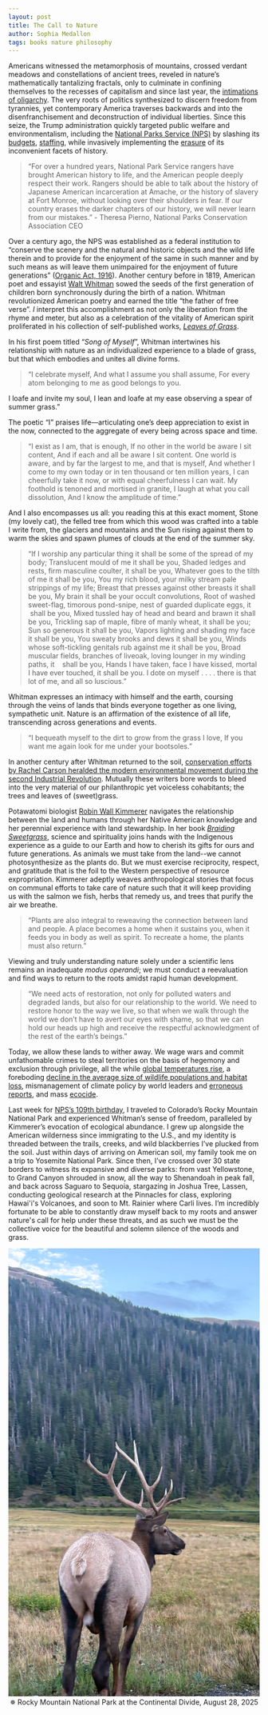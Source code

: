 ```yaml
---
layout: post
title: The Call to Nature
author: Sophia Medallon
tags: books nature philosophy
---
```


Americans witnessed the metamorphosis of mountains, crossed verdant meadows and constellations of ancient trees, reveled in nature’s mathematically tantalizing fractals, only to culminate in confining themselves to the recesses of capitalism and since last year, the [intimations of oligarchy](https://solariachip.com/Oligarchy/). The very roots of politics synthesized to discern freedom from tyrannies, yet contemporary America traverses backwards and into the disenfranchisement and deconstruction of individual liberties. Since this seize, the Trump administration quickly targeted public welfare and environmentalism, including the [National Parks Service (NPS)](https://www.nps.gov/index.htm) by slashing its [budgets](https://www.whitehouse.gov/wp-content/uploads/2025/05/Fiscal-Year-2026-Discretionary-Budget-Request.pdf), [staffing](https://www.whitehouse.gov/fact-sheets/2025/02/fact-sheet-president-donald-j-trump-works-to-remake-americas-federal-workforce/), while invasively implementing the [erasure](https://www.npca.org/articles/9321-new-park-signs-undermine-rangers-aim-to-erase-history) of its inconvenient facets of history. 

> “For over a hundred years, National Park Service rangers have brought American history to life, and the American people deeply respect their work. Rangers should be able to talk about the history of Japanese American incarceration at Amache, or the history of slavery at Fort Monroe, without looking over their shoulders in fear. If our country erases the darker chapters of our history, we will never learn from our mistakes.” - Theresa Pierno, National Parks Conservation Association CEO

Over a century ago, the NPS was established as a federal institution to “conserve the scenery and the natural and historic objects and the wild life therein and to provide for the enjoyment of the same in such manner and by such means as will leave them unimpaired for the enjoyment of future generations” ([Organic Act, 1916](https://www.nps.gov/parkhistory/online_books/anps/anps_1i.htm)). Another century before in 1819, American poet and essayist [Walt Whitman](https://whitmanarchive.org) sowed the seeds of the first generation of children born synchronously during the birth of a nation. Whitman revolutionized American poetry and earned the title “the father of free verse”. *I* interpret this accomplishment as not only the liberation from the rhyme and meter, but also as a celebration of the vitality of American spirit proliferated in his collection of self-published works, [*Leaves of Grass*](https://whitmanarchive.org/published-writings/leaves-of-grass). 

In his first poem titled “*Song of Myself*”, Whitman intertwines his relationship with nature as an individualized experience to a blade of grass, but that which embodies and unites all divine forms.

> “I celebrate myself,
And what I assume you shall assume,
For every atom belonging to me as good belongs to you.

I loafe and invite my soul,
I lean and loafe at my ease observing a spear of summer grass.” 

The poetic “I” praises life—articulating one’s deep appreciation to exist in the now, connected to the aggregate of every being across space and time.

> “I exist as I am, that is enough,
If no other in the world be aware I sit content,
And if each and all be aware I sit content.
One world is aware, and by far the largest to me, and that is myself,
And whether I come to my own today or in ten thousand or ten million years,
I can cheerfully take it now, or with equal cheerfulness I can wait.
My foothold is tenoned and mortised in granite,
I laugh at what you call dissolution,
And I know the amplitude of time.” 

And I also encompasses us all: you reading this at this exact moment, Stone (my lovely cat), the felled tree from which this wood was crafted into a table I write from, the glaciers and mountains and the Sun rising against them to warm the skies and spawn plumes of clouds at the end of the summer sky.

> “If I worship any particular thing it shall be some of the spread of my body;
Translucent mould of me it shall be you,
Shaded ledges and rests, firm masculine coulter, it shall be you,
Whatever goes to the tilth of me it shall be you,
You my rich blood, your milky stream pale strippings of my life;
Breast that presses against other breasts it shall be you,
My brain it shall be your occult convolutions,
Root of washed sweet-flag, timorous pond-snipe, nest of guarded duplicate eggs, it  
 shall be you,
Mixed tussled hay of head and beard and brawn it shall be you,
Trickling sap of maple, fibre of manly wheat, it shall be you;
Sun so generous it shall be you,
Vapors lighting and shading my face it shall be you,
You sweaty brooks and dews it shall be you,
Winds whose soft-tickling genitals rub against me it shall be you,
Broad muscular fields, branches of liveoak, loving lounger in my winding paths, it  
 shall be you,
Hands I have taken, face I have kissed, mortal I have ever touched, it shall be you.
I dote on myself . . . . there is that lot of me, and all so luscious.” 

Whitman expresses an intimacy with himself and the earth, coursing through the veins of lands that binds everyone together as one living, sympathetic unit. Nature is an affirmation of the existence of all life, transcending across generations and events.

> “I bequeath myself to the dirt to grow from the grass I love,
If you want me again look for me under your bootsoles.”

In another century after Whitman returned to the soil, [conservation efforts by Rachel Carson heralded the modern environmental movement during the second Industrial Revolution](https://solariachip.com/SOS/). Mutually these writers bore words to bleed into the very material of our philanthropic yet voiceless cohabitants; the trees and leaves of (sweet)grass. 

Potawatomi biologist [Robin Wall Kimmerer](https://www.robinwallkimmerer.com) navigates the relationship between the land and humans through her Native American knowledge and her perennial experience with land stewardship. In her book [*Braiding Sweetgrass*](https://milkweed.org/book/braiding-sweetgrass), science and spirituality joins hands with the Indigenous experience as a guide to our Earth and how to cherish its gifts for ours and future generations. As animals we must take from the land--we cannot photosynthesize as the plants do. But we must exercise reciprocity, respect, and gratitude that is the foil to the Western perspective of resource expropriation. Kimmerer adeptly weaves anthropological stories that focus on communal efforts to take care of nature such that it will keep providing us with the salmon we fish, herbs that remedy us, and trees that purify the air we breathe. 

> “Plants are also integral to reweaving the connection between land and people. A place becomes a home when it sustains you, when it feeds you in body as well as spirit. To recreate a home, the plants must also return.”

Viewing and truly understanding nature solely under a scientific lens remains an inadequate *modus operandi*; we must conduct a reevaluation and find ways to return to the roots amidst rapid human development.

> “We need acts of restoration, not only for polluted waters and degraded lands, but also for our relationship to the world. We need to restore honor to the way we live, so that when we walk through the world we don’t have to avert our eyes with shame, so that we can hold our heads up high and receive the respectful acknowledgment of the rest of the earth’s beings.”

Today, we allow these lands to wither away. We wage wars and commit unfathomable crimes to steal territories on the basis of hegemony and exclusion through privilege, all the while [global temperatures rise](https://climate.nasa.gov/vital-signs/global-temperature/?intent=121), a foreboding [decline in the average size of wildlife populations and habitat loss](https://www.worldwildlife.org/press-releases/catastrophic-73-decline-in-the-average-size-of-global-wildlife-populations-in-just-50-years-reveals-a-system-in-peril), mismanagement of climate policy by world leaders and [erroneous reports](https://www.nytimes.com/2025/09/02/climate/climate-science-report-energy-department.html), and mass [ecocide](https://www.stopecocide.earth).

Last week for [NPS’s 109th birthday](https://www.nps.gov/planyourvisit/event-details.htm?id=0AE9CC81-AC8A-A2F3-253CB32AAC6DFA2B), I traveled to Colorado’s Rocky Mountain National Park and experienced Whitman’s sense of freedom, paralleled by Kimmerer’s evocation of ecological abundance. I grew up alongside the American wilderness since immigrating to the U.S., and my identity is threaded between the trails, creeks, and wild blackberries I’ve plucked from the soil. Just within days of arriving on American soil, my family took me on a trip to Yosemite National Park. Since then, I’ve crossed over 30 state borders to witness its expansive and diverse parks: from vast Yellowstone, to Grand Canyon shrouded in snow, all the way to Shenandoah in peak fall, and back across Saguaro to Sequoia, stargazing in Joshua Tree, Lassen, conducting geological research at the Pinnacles for class, exploring Hawai'i's Volcanoes, and soon to Mt. Rainier where Carli lives. I’m incredibly fortunate to be able to constantly draw myself back to my roots and answer nature's call for help under these threats, and as such we must be the collective voice for the beautiful and solemn silence of the woods and grass. 

<img src='/images/rmnp.JPG'>
<center>✵ Rocky Mountain National Park at the Continental Divide, August 28, 2025
<br><br/></center>
